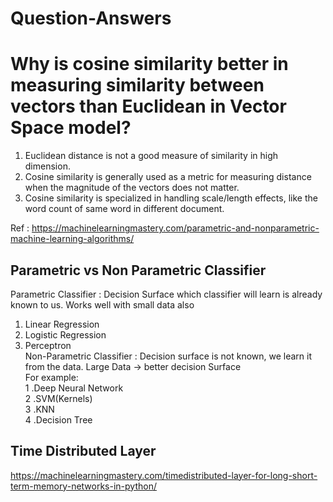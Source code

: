# Question-Answers
# Why is cosine similarity better in measuring similarity between vectors than Euclidean in Vector Space model?
1. Euclidean distance is not a good measure of similarity in high dimension.
2. Cosine similarity is generally used as a metric for measuring distance when the magnitude of the vectors does not matter.
3. Cosine similarity is specialized in handling scale/length effects, like the word count of  same word in different document.

Ref : https://machinelearningmastery.com/parametric-and-nonparametric-machine-learning-algorithms/
## Parametric vs Non Parametric Classifier
Parametric Classifier : Decision Surface which classifier will learn is already known to us. Works well with small data also
 1. Linear Regression
 2. Logistic Regression 
 3. Perceptron  
Non-Parametric Classifier : Decision surface is not known, we learn it from the data. Large Data -> better decision Surface  
For example:  
1 .Deep Neural Network  
2 .SVM(Kernels)  
3 .KNN  
4 .Decision Tree  
## Time Distributed Layer
https://machinelearningmastery.com/timedistributed-layer-for-long-short-term-memory-networks-in-python/
